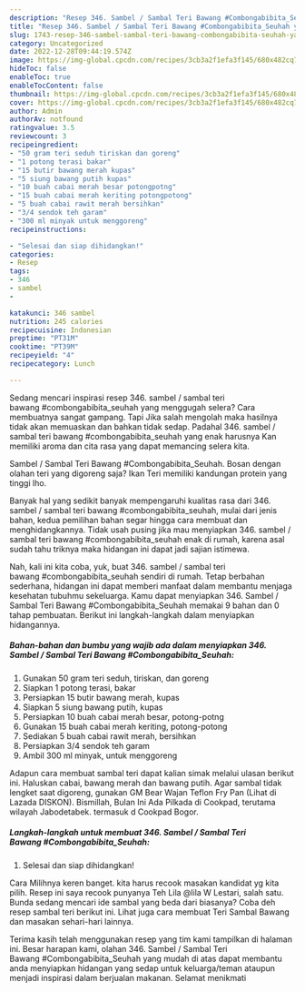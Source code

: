 ```yaml
---
description: "Resep 346. Sambel / Sambal Teri Bawang #Combongabibita_Seuhah yang Enak Banget"
title: "Resep 346. Sambel / Sambal Teri Bawang #Combongabibita_Seuhah yang Enak Banget"
slug: 1743-resep-346-sambel-sambal-teri-bawang-combongabibita-seuhah-yang-enak-banget
category: Uncategorized
date: 2022-12-28T09:44:19.574Z
image: https://img-global.cpcdn.com/recipes/3cb3a2f1efa3f145/680x482cq70/346-sambel-sambal-teri-bawang-combongabibita_seuhah-foto-resep-utama.jpg
hideToc: false
enableToc: true
enableTocContent: false
thumbnail: https://img-global.cpcdn.com/recipes/3cb3a2f1efa3f145/680x482cq70/346-sambel-sambal-teri-bawang-combongabibita_seuhah-foto-resep-utama.jpg
cover: https://img-global.cpcdn.com/recipes/3cb3a2f1efa3f145/680x482cq70/346-sambel-sambal-teri-bawang-combongabibita_seuhah-foto-resep-utama.jpg
author: Admin
authorAv: notfound
ratingvalue: 3.5
reviewcount: 3
recipeingredient:
- "50 gram teri seduh tiriskan dan goreng"
- "1 potong terasi bakar"
- "15 butir bawang merah kupas"
- "5 siung bawang putih kupas"
- "10 buah cabai merah besar potongpotng"
- "15 buah cabai merah keriting potongpotong"
- "5 buah cabai rawit merah bersihkan"
- "3/4 sendok teh garam"
- "300 ml minyak untuk menggoreng"
recipeinstructions:

- "Selesai dan siap dihidangkan!"
categories:
- Resep
tags:
- 346
- sambel
- 

katakunci: 346 sambel  
nutrition: 245 calories
recipecuisine: Indonesian
preptime: "PT31M"
cooktime: "PT39M"
recipeyield: "4"
recipecategory: Lunch

---
```



Sedang mencari inspirasi resep 346. sambel / sambal teri bawang #combongabibita_seuhah yang menggugah selera? Cara membuatnya sangat gampang. Tapi Jika salah mengolah maka hasilnya tidak akan memuaskan dan bahkan tidak sedap. Padahal 346. sambel / sambal teri bawang #combongabibita_seuhah yang enak harusnya Kan memiliki aroma dan cita rasa yang dapat memancing selera kita.


Sambel / Sambal Teri Bawang #Combongabibita_Seuhah. Bosan dengan olahan teri yang digoreng saja? Ikan Teri memiliki kandungan protein yang tinggi lho.

Banyak hal yang sedikit banyak mempengaruhi kualitas rasa dari 346. sambel / sambal teri bawang #combongabibita_seuhah, mulai dari jenis bahan, kedua pemilihan bahan segar hingga cara membuat dan menghidangkannya. Tidak usah pusing jika mau menyiapkan 346. sambel / sambal teri bawang #combongabibita_seuhah enak di rumah, karena asal sudah tahu triknya maka hidangan ini dapat jadi sajian istimewa.


Nah, kali ini kita coba, yuk, buat 346. sambel / sambal teri bawang #combongabibita_seuhah sendiri di rumah. Tetap berbahan sederhana, hidangan ini dapat memberi manfaat dalam membantu menjaga kesehatan tubuhmu sekeluarga. Kamu dapat menyiapkan 346. Sambel / Sambal Teri Bawang #Combongabibita_Seuhah memakai 9 bahan dan 0 tahap pembuatan. Berikut ini langkah-langkah dalam menyiapkan hidangannya.

<!--inarticleads1-->

##### Bahan-bahan dan bumbu yang wajib ada dalam menyiapkan 346. Sambel / Sambal Teri Bawang #Combongabibita_Seuhah:

1. Gunakan 50 gram teri seduh, tiriskan, dan goreng
1. Siapkan 1 potong terasi, bakar
1. Persiapkan 15 butir bawang merah, kupas
1. Siapkan 5 siung bawang putih, kupas
1. Persiapkan 10 buah cabai merah besar, potong-potng
1. Gunakan 15 buah cabai merah keriting, potong-potong
1. Sediakan 5 buah cabai rawit merah, bersihkan
1. Persiapkan 3/4 sendok teh garam
1. Ambil 300 ml minyak, untuk menggoreng


Adapun cara membuat sambal teri dapat kalian simak melalui ulasan berikut ini. Haluskan cabai, bawang merah dan bawang putih. Agar sambal tidak lengket saat digoreng, gunakan GM Bear Wajan Teflon Fry Pan (Lihat di Lazada DISKON). Bismillah, Bulan Ini Ada Pilkada di Cookpad, terutama wilayah Jabodetabek. termasuk d Cookpad Bogor. 

<!--inarticleads2-->

##### Langkah-langkah untuk membuat 346. Sambel / Sambal Teri Bawang #Combongabibita_Seuhah:


1. Selesai dan siap dihidangkan!

Cara Milihnya keren banget. kita harus recook masakan kandidat yg kita pilih. Resep ini saya recook punyanya Teh Lila @lila W Lestari, salah satu. Bunda sedang mencari ide sambal yang beda dari biasanya? Coba deh resep sambal teri berikut ini. Lihat juga cara membuat Teri Sambal Bawang dan masakan sehari-hari lainnya. 

Terima kasih telah menggunakan resep yang tim kami tampilkan di halaman ini. Besar harapan kami, olahan 346. Sambel / Sambal Teri Bawang #Combongabibita_Seuhah yang mudah di atas dapat membantu anda menyiapkan hidangan yang sedap untuk keluarga/teman ataupun menjadi inspirasi dalam berjualan makanan. Selamat menikmati
